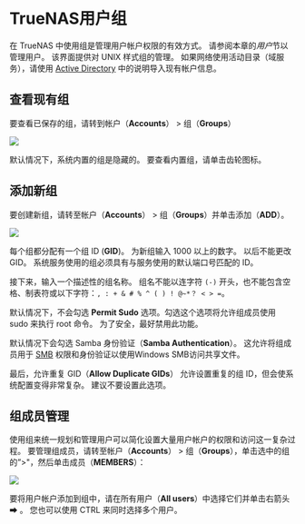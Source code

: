# TrueNAS用户组

在 TrueNAS 中使用组是管理用户帐户权限的有效方式。 请参阅本章的*用户*节以管理用户。 该界面提供对 UNIX 样式组的管理。 如果网络使用活动目录（域服务），请使用 [Active Directory](https://www.truenas.com/docs/core/directoryservices/activedirectory/) 中的说明导入现有帐户信息。

## 查看现有组

要查看已保存的组，请转到帐户（**Accounts**） > 组（**Groups**）

![](https://www.truenas.com/docs/images/CORE/12.0/AccountsGroupsList.png)

默认情况下，系统内置的组是隐藏的。 要查看内置组，请单击齿轮图标。

## 添加新组

要创建新组，请转至帐户（**Accounts**） > 组（**Groups**）并单击添加（**ADD**）。

![](https://www.truenas.com/docs/images/CORE/12.0/AccountsGroupsAdd.png)

每个组都分配有一个组 ID (**GID**)。 为新组输入 1000 以上的数字。 以后不能更改 GID。 系统服务使用的组必须具有与服务使用的默认端口号匹配的 ID。

接下来，输入一个描述性的组名称。 组名不能以连字符 `(-)` 开头，也不能包含空格、制表符或以下字符：`, : + & # % ^ ( ) ! @~*？ < > =`。

默认情况下，不会勾选 **Permit Sudo** 选项。勾选这个选项将允许组成员使用 sudo 来执行 root 命令。 为了安全，最好禁用此功能。

默认情况下会勾选 Samba 身份验证（**Samba Authentication**）。 这允许将组成员用于 [SMB](https://www.truenas.com/docs/core/sharing/smb/smbshare/) 权限和身份验证以使用Windows SMB访问共享文件。

最后，允许重复 GID（**Allow Duplicate GIDs**） 允许设置重复的组 ID，但会使系统配置变得非常复杂。 建议不要设置此选项。

## 组成员管理

使用组来统一规划和管理用户可以简化设置大量用户帐户的权限和访问这一复杂过程。 要管理组成员，请转至帐户（**Accounts**） > 组（**Groups**），单击选中的组的”>"，然后单击成员（**MEMBERS**）：

![](https://www.truenas.com/docs/images/CORE/12.0/AccountsGroupsMembers.png)

要将用户帐户添加到组中，请在所有用户（**All users**）中选择它们并单击右箭头➡ 。 您也可以使用 CTRL 来同时选择多个用户。

